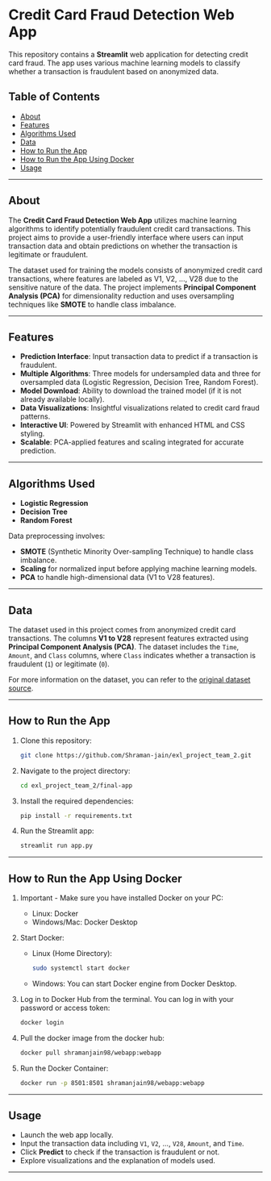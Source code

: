 # Credit Card Fraud Detection Web App

This repository contains a **Streamlit** web application for detecting credit card fraud. The app uses various machine learning models to classify whether a transaction is fraudulent based on anonymized data.

## Table of Contents
- [About](#about)
- [Features](#features)
- [Algorithms Used](#algorithms-used)
- [Data](#data)
- [How to Run the App](#how-to-run-the-app)
- [How to Run the App Using Docker](#how-to-run-the-app-using-docker)
- [Usage](#usage)

---

## About
The **Credit Card Fraud Detection Web App** utilizes machine learning algorithms to identify potentially fraudulent credit card transactions. This project aims to provide a user-friendly interface where users can input transaction data and obtain predictions on whether the transaction is legitimate or fraudulent.

The dataset used for training the models consists of anonymized credit card transactions, where features are labeled as V1, V2, ..., V28 due to the sensitive nature of the data. The project implements **Principal Component Analysis (PCA)** for dimensionality reduction and uses oversampling techniques like **SMOTE** to handle class imbalance.

---

## Features
- **Prediction Interface**: Input transaction data to predict if a transaction is fraudulent.
- **Multiple Algorithms**: Three models for undersampled data and three for oversampled data (Logistic Regression, Decision Tree, Random Forest).
- **Model Download**: Ability to download the trained model (if it is not already available locally).
- **Data Visualizations**: Insightful visualizations related to credit card fraud patterns.
- **Interactive UI**: Powered by Streamlit with enhanced HTML and CSS styling.
- **Scalable**: PCA-applied features and scaling integrated for accurate prediction.

---

## Algorithms Used
- **Logistic Regression**
- **Decision Tree**
- **Random Forest**

Data preprocessing involves:
- **SMOTE** (Synthetic Minority Over-sampling Technique) to handle class imbalance.
- **Scaling** for normalized input before applying machine learning models.
- **PCA** to handle high-dimensional data (V1 to V28 features).

---

## Data
The dataset used in this project comes from anonymized credit card transactions. The columns **V1 to V28** represent features extracted using **Principal Component Analysis (PCA)**. The dataset includes the `Time`, `Amount`, and `Class` columns, where `Class` indicates whether a transaction is fraudulent (`1`) or legitimate (`0`).

For more information on the dataset, you can refer to the [original dataset source](https://www.kaggle.com/mlg-ulb/creditcardfraud).

---

## How to Run the App

1. Clone this repository:
    ```bash
    git clone https://github.com/Shraman-jain/exl_project_team_2.git
    ```
2. Navigate to the project directory:
    ```bash
    cd exl_project_team_2/final-app
    ```
3. Install the required dependencies:
    ```bash
    pip install -r requirements.txt
    ```
4. Run the Streamlit app:
    ```bash
    streamlit run app.py
    ```

---

## How to Run the App Using Docker
1. Important - Make sure you have installed Docker on your PC:
    - Linux: Docker
    - Windows/Mac: Docker Desktop
2. Start Docker:
    - Linux (Home Directory):
      ```bash
      sudo systemctl start docker
      ```
    - Windows: You can start Docker engine from Docker Desktop.

3. Log in to Docker Hub from the terminal. You can log in with your password or access token:
    ```bash
    docker login
    ```
4. Pull the docker image from the docker hub:
    ```bash
    docker pull shramanjain98/webapp:webapp
    ```
5. Run the Docker Container:
    ```bash
    docker run -p 8501:8501 shramanjain98/webapp:webapp
    ```

---

## Usage

- Launch the web app locally.
- Input the transaction data including `V1`, `V2`, ..., `V28`, `Amount`, and `Time`.
- Click **Predict** to check if the transaction is fraudulent or not.
- Explore visualizations and the explanation of models used.

---
